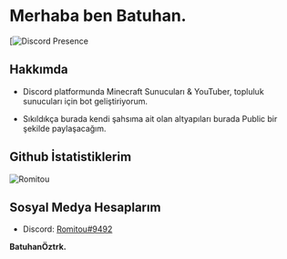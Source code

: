 
# Merhaba ben Batuhan.
[![Discord Presence](https://discord.com/users/808735393478082583)
## Hakkımda
- Discord platformunda Minecraft Sunucuları & YouTuber, topluluk sunucuları için bot geliştiriyorum.

- Sıkıldıkça burada kendi şahsıma ait olan altyapıları burada Public bir şekilde paylaşacağım.

## Github İstatistiklerim
![Romitou](https://github-readme-stats.vercel.app/api?username=romitou0&show_icons=true&count_private=true&theme=react&hide_border=true&bg_color=0D1117)

## Sosyal Medya Hesaplarım
- Discord: [Romitou#9492](https://discord.com/users/808735393478082583)




<b>BatuhanÖztrk.</b>
